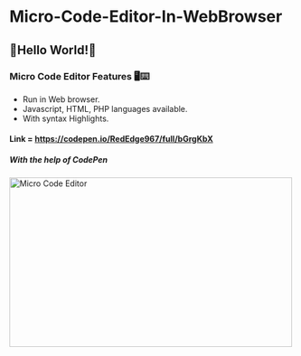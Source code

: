 # Micro-Code-Editor-In-WebBrowser

## 🌈Hello World!🌈

### Micro Code Editor Features 🖥️⌨️
- Run in Web browser.
- Javascript, HTML, PHP languages available.
- With syntax Highlights.

#### Link = https://codepen.io/RedEdge967/full/bGrgKbX
##### With the help of *CodePen*
<IMG SRC="https://user-images.githubusercontent.com/91379432/138587393-32d4c6bd-c1ff-4d56-b1c0-e1e8d7c29473.PNG" height="300" width="500" alt="Micro Code Editor" />
